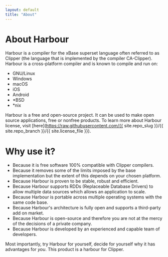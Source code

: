 ```yaml
---
layout: default
title: "About"
---
```

# About Harbour

Harbour is a compiler for the xBase superset language often referred to as
Clipper (the language that is implemented by the compiler CA-Clipper).
Harbour is a cross-platform compiler and is known to compile and run on:

* GNU/Linux
* Windows
* macOS
* iOS
* Android
* *BSD
* *nix

Harbour is a free and open-source project. It can be used to make open
source applications, free or nonfree products. To learn more about
Harbour license,
visit [here](https://raw.githubusercontent.com/{{ site.repo_slug }}/{{ site.repo_branch }}/{{ site.license_file }}).

# Why use it?

* Because it is free software 100% compatible with Clipper compilers.
* Because it removes some of the limits imposed by the base implementation
  but the extent of this depends on your chosen platform.
* Because Harbour is proven to be stable, robust and efficient.
* Because Harbour supports RDDs (Replaceable Database Drivers) to allow
  multiple data sources which allows an application to scale.
* Because Harbour is portable across multiple operating systems with the same
  code base.
* Because Harbour's architecture is fully open and supports a third-party add
  on market.
* Because Harbour is open-source and therefore you are not at the mercy of
  the decisions of a private company.
* Because Harbour is developed by an experienced and capable team of
  developers.

Most importantly, try Harbour for yourself, decide for yourself why it has
advantages for _you_. This product is a harbour for Clipper.
